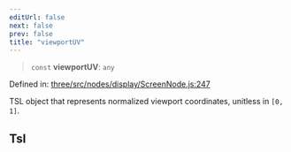 ```yaml
---
editUrl: false
next: false
prev: false
title: "viewportUV"
---
```


> `const` **viewportUV**: `any`

Defined in: [three/src/nodes/display/ScreenNode.js:247](https://github.com/DefinitelyMaybe/three-i18n/blob/fa57b79433d1c349ffb23a78727299c8d4190136/three/src/nodes/display/ScreenNode.js#L247)

TSL object that represents normalized viewport coordinates, unitless in `[0, 1]`.

## Tsl
